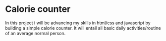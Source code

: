 # Calorie counter
In this project i will be advancing my skills in html/css and javascript by building a simple calorie counter.
It will entail all basic daily activities/routine of an average normal person.
